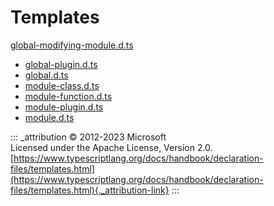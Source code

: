 # Templates

[global-modifying-module.d.ts](https://www.typescriptlang.org/3ed761a6c3f38d73aadf745e7454f74d/global-modifying-module.d.ts.md)

-   [global-plugin.d.ts](templates/global-plugin-d-ts)
-   [global.d.ts](templates/global-d-ts)
-   [module-class.d.ts](templates/module-class-d-ts)
-   [module-function.d.ts](templates/module-function-d-ts)
-   [module-plugin.d.ts](templates/module-plugin-d-ts)
-   [module.d.ts](templates/module-d-ts)

::: _attribution
© 2012-2023 Microsoft\
Licensed under the Apache License, Version 2.0.\
[https://www.typescriptlang.org/docs/handbook/declaration-files/templates.html](https://www.typescriptlang.org/docs/handbook/declaration-files/templates.html){._attribution-link}
:::
